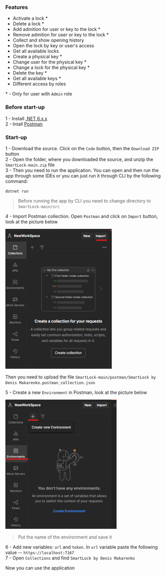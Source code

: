 ### Features

 - Activate a lock * <br/>
 - Delete a lock * <br/>
 - Add admition for user or key to the lock * <br/>
 - Remove admition for user or key to the lock * <br/>
 - Collect and show opening history <br/>
 - Open the lock by key or user's access <br/>
 - Get all available locks <br/>
 - Create a physical key * <br/>
 - Change user for the physical key * <br/>
 - Change a lock for the physical key * <br/>
 - Delete the key * <br/>
 - Get all available keys * <br/> 
 - Different access by roles

 \* - Only for user with `Admin` role


### Before start-up

1 - Install [.NET 6.x.x](https://dotnet.microsoft.com/en-us/download/dotnet/6.0) <br/>
2 - Intall [Postman](https://www.postman.com/downloads/)

### Start-up

1 - Download the source. Click on the `Code` button, then the `Download ZIP` button <br/>
2 - Open the folder, where you downloaded the source, and unzip the `SmartLock-main.zip` file <br/>
3 - Then you need to run the application. You can open and then run the app through some IDEs or you can just run it through CLI by the following command: <br/>
```
dotnet run
```

> Before running the app by CLI you need to change directory to `SmartLock-main/src`

4 - Import Postman collection. Open `Postman` and click on `Import` button, look at the picture below<br/>

<img src="https://github.com/denmaklucky/SmartLock/blob/main/files/4.png" width=331 height=435/>

Then you need to upload the file `SmartLock-main/postman/SmartLock by Denis Makarenko.postman_collection.json` <br/>

5 - Create a new `Environment` in Postman, look at the picture below <br/>

<img src="https://github.com/denmaklucky/SmartLock/blob/main/files/5.png" width=346 height=402/>

> Put the name of the environment and save it

6 - Add new variables: `url` and `token`. In `url` variable paste the following value -- `https://localhost:7167` <br/>
7 - Open `Collections` and find `SmartLock by Denis Makarenko`

Now you can use the application